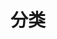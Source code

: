 ---
title: "分类"
slug: "categories"
layout: "categories"
menu:
    main:
        weight: -60
        params:
            icon: categories
---